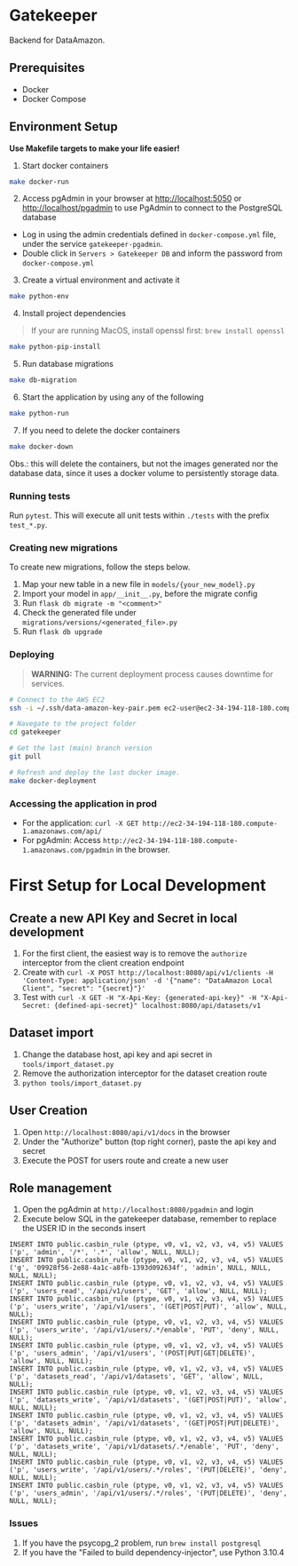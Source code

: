 # Gatekeeper

Backend for DataAmazon.

## Prerequisites

- Docker
- Docker Compose

## Environment Setup

**Use Makefile targets to make your life easier!**

1. Start docker containers

```sh
make docker-run
```

2. Access pgAdmin in your browser at <http://localhost:5050> or <http://localhost/pgadmin> to use PgAdmin to connect to
the PostgreSQL database

- Log in using the admin credentials defined in `docker-compose.yml` file, under the service `gatekeeper-pgadmin`.
- Double click in `Servers > Gatekeeper DB` and inform the password from `docker-compose.yml`

3. Create a virtual environment and activate it

```sh
make python-env
```

4. Install project dependencies

> If your are running MacOS, install openssl first:
> `brew install openssl`

```sh
make python-pip-install
```

5. Run database migrations

```sh
make db-migration
```

6. Start the application by using any of the following

```sh
make python-run
```

7. If you need to delete the docker containers

```sh
make docker-down
```

Obs.: this will delete the containers, but not the images generated nor the database data, since it uses a docker 
volume to persistently storage data.

### Running tests

Run `pytest`. This will execute all unit tests within `./tests` with the prefix `test_*.py`.

### Creating new migrations

To create new migrations, follow the steps below.

1. Map your new table in a new file in `models/{your_new_model}.py`
2. Import your model in `app/__init__.py`, before the migrate config
3. Run `flask db migrate -m "<comment>"`
4. Check the generated file under `migrations/versions/<generated_file>.py`
5. Run `flask db upgrade`

### Deploying

> **WARNING:** The current deployment process causes downtime for services.

```sh
# Connect to the AWS EC2
ssh -i ~/.ssh/data-amazon-key-pair.pem ec2-user@ec2-34-194-118-180.compute-1.amazonaws.com

# Navegate to the project folder
cd gatekeeper

# Get the last (main) branch version
git pull

# Refresh and deploy the last docker image.
make docker-deployment
```

### Accessing the application in prod

* For the application: `curl -X GET http://ec2-34-194-118-180.compute-1.amazonaws.com/api/`
* For pgAdmin: Access `http://ec2-34-194-118-180.compute-1.amazonaws.com/pgadmin` in the browser.

# First Setup for Local Development

## Create a new API Key and Secret in local development

1. For the first client, the easiest way is to remove the `authorize` interceptor from the client creation endpoint
2. Create with `curl -X POST http://localhost:8080/api/v1/clients -H 'Content-Type: application/json' -d '{"name": "DataAmazon Local Client", "secret": "{secret}"}'`
3. Test with `curl -X GET -H "X-Api-Key: {generated-api-key}" -H "X-Api-Secret: {defined-api-secret}" localhost:8080/api/datasets/v1`

## Dataset import

1. Change the database host, api key and api secret in `tools/import_dataset.py`
2. Remove the authorization interceptor for the dataset creation route
3. `python tools/import_dataset.py`

## User Creation

1. Open `http://localhost:8080/api/v1/docs` in the browser
2. Under the "Authorize" button (top right corner), paste the api key and secret
3. Execute the POST for users route and create a new user

## Role management

1. Open the pgAdmin at `http://localhost:8080/pgadmin` and login
2. Execute below SQL in the gatekeeper database, remember to replace the USER ID in the seconds insert

```
INSERT INTO public.casbin_rule (ptype, v0, v1, v2, v3, v4, v5) VALUES ('p', 'admin', '/*', '.*', 'allow', NULL, NULL);
INSERT INTO public.casbin_rule (ptype, v0, v1, v2, v3, v4, v5) VALUES ('g', '09928f56-2e88-4a1c-a8fb-1393d092634f', 'admin', NULL, NULL, NULL, NULL);
INSERT INTO public.casbin_rule (ptype, v0, v1, v2, v3, v4, v5) VALUES ('p', 'users_read', '/api/v1/users', 'GET', 'allow', NULL, NULL);
INSERT INTO public.casbin_rule (ptype, v0, v1, v2, v3, v4, v5) VALUES ('p', 'users_write', '/api/v1/users', '(GET|POST|PUT)', 'allow', NULL, NULL);
INSERT INTO public.casbin_rule (ptype, v0, v1, v2, v3, v4, v5) VALUES ('p', 'users_write', '/api/v1/users/.*/enable', 'PUT', 'deny', NULL, NULL);
INSERT INTO public.casbin_rule (ptype, v0, v1, v2, v3, v4, v5) VALUES ('p', 'users_admin', '/api/v1/users', '(POST|PUT|GET|DELETE)', 'allow', NULL, NULL);
INSERT INTO public.casbin_rule (ptype, v0, v1, v2, v3, v4, v5) VALUES ('p', 'datasets_read', '/api/v1/datasets', 'GET', 'allow', NULL, NULL);
INSERT INTO public.casbin_rule (ptype, v0, v1, v2, v3, v4, v5) VALUES ('p', 'datasets_write', '/api/v1/datasets', '(GET|POST|PUT)', 'allow', NULL, NULL);
INSERT INTO public.casbin_rule (ptype, v0, v1, v2, v3, v4, v5) VALUES ('p', 'datasets_admin', '/api/v1/datasets', '(GET|POST|PUT|DELETE)', 'allow', NULL, NULL);
INSERT INTO public.casbin_rule (ptype, v0, v1, v2, v3, v4, v5) VALUES ('p', 'datasets_write', '/api/v1/datasets/.*/enable', 'PUT', 'deny', NULL, NULL);
INSERT INTO public.casbin_rule (ptype, v0, v1, v2, v3, v4, v5) VALUES ('p', 'users_write', '/api/v1/users/.*/roles', '(PUT|DELETE)', 'deny', NULL, NULL);
INSERT INTO public.casbin_rule (ptype, v0, v1, v2, v3, v4, v5) VALUES ('p', 'users_admin', '/api/v1/users/.*/roles', '(PUT|DELETE)', 'deny', NULL, NULL);
```

### Issues

1. If you have the psycopg_2 problem, run `brew install postgresql`
2. If you have the "Failed to build dependency-injector", use Python 3.10.4

